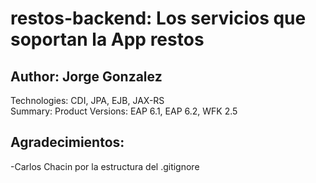 restos-backend: Los servicios que soportan la App restos
========================
Author: Jorge Gonzalez  
-----------
Technologies: CDI, JPA, EJB, JAX-RS   
Summary:
Product Versions: EAP 6.1, EAP 6.2, WFK 2.5  

Agradecimientos:
-----------
-Carlos Chacin por la estructura del .gitignore
